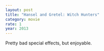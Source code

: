 ```yaml
---
layout: post
title: "Hansel and Gretel: Witch Hunters"
category: movie
rate: 1
year: 2013
---
```


Pretty bad special effects, but enjoyable.
